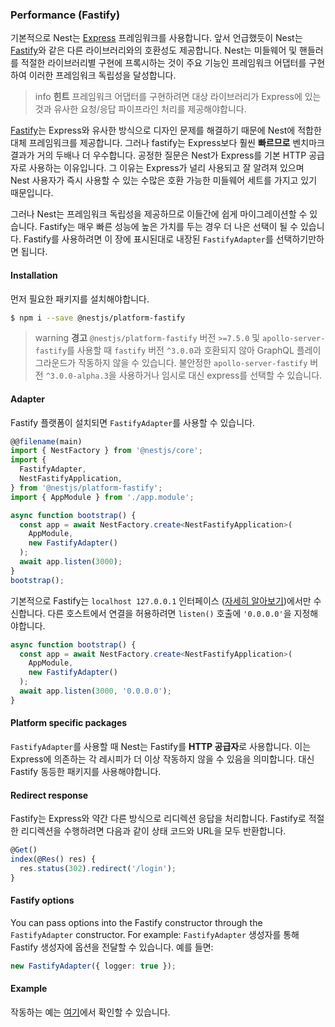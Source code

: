 ### Performance (Fastify)

기본적으로 Nest는 [Express](https://expressjs.com/) 프레임워크를 사용합니다. 앞서 언급했듯이 Nest는 [Fastify](https://github.com/fastify/fastify)와 같은 다른 라이브러리와의 호환성도 제공합니다. Nest는 미들웨어 및 핸들러를 적절한 라이브러리별 구현에 프록시하는 것이 주요 기능인 프레임워크 어댑터를 구현하여 이러한 프레임워크 독립성을 달성합니다.

> info **힌트** 프레임워크 어댑터를 구현하려면 대상 라이브러리가 Express에 있는 것과 유사한 요청/응답 파이프라인 처리를 제공해야합니다.

[Fastify](https://github.com/fastify/fastify)는 Express와 유사한 방식으로 디자인 문제를 해결하기 때문에 Nest에 적합한 대체 프레임워크를 제공합니다. 그러나 fastify는 Express보다 훨씬 **빠르므로** 벤치마크 결과가 거의 두배나 더 우수합니다. 공정한 질문은 Nest가 Express를 기본 HTTP 공급자로 사용하는 이유입니다. 그 이유는 Express가 널리 사용되고 잘 알려져 있으며 Nest 사용자가 즉시 사용할 수 있는 수많은 호환 가능한 미들웨어 세트를 가지고 있기 때문입니다.

그러나 Nest는 프레임워크 독립성을 제공하므로 이들간에 쉽게 마이그레이션할 수 있습니다. Fastify는 매우 빠른 성능에 높은 가치를 두는 경우 더 나은 선택이 될 수 있습니다. Fastify를 사용하려면 이 장에 표시된대로 내장된 `FastifyAdapter`를 선택하기만하면 됩니다.

#### Installation

먼저 필요한 패키지를 설치해야합니다.

```bash
$ npm i --save @nestjs/platform-fastify
```
> warning **경고** `@nestjs/platform-fastify` 버전 `>=7.5.0` 및 `apollo-server-fastify`를 사용할 때 `fastify` 버전 `^3.0.0`과 호환되지 않아 GraphQL 플레이 그라운드가 작동하지 않을 수 있습니다. 불안정한 `apollo-server-fastify` 버전 `^3.0.0-alpha.3`을 사용하거나 임시로 대신 express를 선택할 수 있습니다.

#### Adapter

Fastify 플랫폼이 설치되면 `FastifyAdapter`를 사용할 수 있습니다.

```typescript
@@filename(main)
import { NestFactory } from '@nestjs/core';
import {
  FastifyAdapter,
  NestFastifyApplication,
} from '@nestjs/platform-fastify';
import { AppModule } from './app.module';

async function bootstrap() {
  const app = await NestFactory.create<NestFastifyApplication>(
    AppModule,
    new FastifyAdapter()
  );
  await app.listen(3000);
}
bootstrap();
```

기본적으로 Fastify는 `localhost 127.0.0.1` 인터페이스 ([자세히 알아보기](https://www.fastify.io/docs/latest/Getting-Started/#your-first-server))에서만 수신합니다. 다른 호스트에서 연결을 허용하려면 `listen()` 호출에 `'0.0.0.0'`을 지정해야합니다.

```typescript
async function bootstrap() {
  const app = await NestFactory.create<NestFastifyApplication>(
    AppModule,
    new FastifyAdapter()
  );
  await app.listen(3000, '0.0.0.0');
}
```

#### Platform specific packages

`FastifyAdapter`를 사용할 때 Nest는 Fastify를 **HTTP 공급자**로 사용합니다. 이는 Express에 의존하는 각 레시피가 더 이상 작동하지 않을 수 있음을 의미합니다. 대신 Fastify 동등한 패키지를 사용해야합니다.

#### Redirect response

Fastify는 Express와 약간 다른 방식으로 리디렉션 응답을 처리합니다. Fastify로 적절한 리디렉션을 수행하려면 다음과 같이 상태 코드와 URL을 모두 반환합니다.

```typescript
@Get()
index(@Res() res) {
  res.status(302).redirect('/login');
}
```

#### Fastify options

You can pass options into the Fastify constructor through the `FastifyAdapter` constructor. For example:
`FastifyAdapter` 생성자를 통해 Fastify 생성자에 옵션을 전달할 수 있습니다. 예를 들면:

```typescript
new FastifyAdapter({ logger: true });
```

#### Example

작동하는 예는 [여기](https://github.com/nestjs/nest/tree/master/sample/10-fastify)에서 확인할 수 있습니다.
